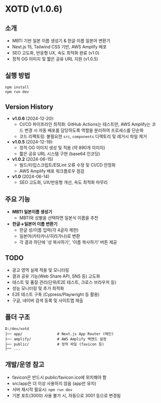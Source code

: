 # XOTD (v1.0.6)

## 소개
- MBTI 기반 일본 이름 생성기 & 한글 이름 일본어 변환기
- Next.js 15, Tailwind CSS 기반, AWS Amplify 배포
- SEO 고도화, 반응형 UX, 속도 최적화 완료 (v1.0)
- 정적 OG 이미지 및 짧은 공유 URL 지원 (v1.0.5)

## 실행 방법
```bash
npm install
npm run dev
```

## Version History

- **v1.0.6** (2024-12-20):
  - CI/CD 파이프라인 최적화: GitHub Actions는 테스트만, AWS Amplify는 코드 변경 시 자동 배포를 담당하도록 역할을 분리하여 프로세스를 단순화
  - 코드 리팩토링: 불필요한 `src`, `components` 디렉토리 및 레거시 파일 제거
- **v1.0.5** (2024-12-19):
  - 정적 OG 이미지 생성 및 적용 (약 890개 이미지)
  - 짧은 공유 URL 시스템 구현 (base64 인코딩)
- **v1.0.2** (2024-06-15)
  - 빌드/타입스크립트/ESLint 오류 수정 및 CI/CD 안정화
  - AWS Amplify 배포 워크플로우 점검
- **v1.0** (2024-06-14)
  - SEO 고도화, UX/반응형 개선, 속도 최적화 마무리

## 주요 기능

- **MBTI 일본이름 생성기**
  - MBTI와 성별을 선택하면 일본식 이름을 추천
- **한글→일본어 이름 변환기**
  - 한글 성/이름 입력(각 4글자 제한)
  - 일본어(카타카나/히라가나)로 변환
  - 각 결과 하단에 '성 복사하기', '이름 복사하기' 버튼 제공

## TODO
- 광고 영역 실제 적용 및 모니터링
- 결과 공유 기능(Web Share API, SNS 등) 고도화
- 테스트 및 품질 관리(단위/E2E 테스트, 크로스 브라우저 등)
- 성능 모니터링 및 추가 최적화
- E2E 테스트 구축 (Cypress/Playwright 등 활용)
- 구글, 네이버 검색 등록 및 사이트맵 제출

## 폴더 구조
```
D:/dev/xotd
├── app/                # Next.js App Router (메인)
├── amplify/            # AWS Amplify 백엔드 설정
├── public/             # 정적 파일 (favicon 등)
├── ...
```

## 개발/운영 참고
- favicon은 반드시 public/favicon.ico에 위치해야 함
- src/app은 더 이상 사용하지 않음 (app만 유지)
- 서버 재시작 필요시: `npm run dev`
- 기본 포트(3000) 사용 불가 시, 자동으로 3001 등으로 변경됨
